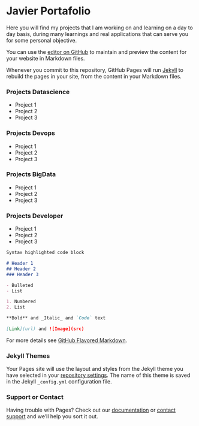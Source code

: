 # Javier Portafolio
Here you will find my projects that I am working on and learning on a day to day basis, during many learnings and real applications that can serve you for some personal objective.

You can use the [editor on GitHub](https://github.com/i820189/Javier_Portafolio/edit/gh-pages/index.md) to maintain and preview the content for your website in Markdown files.

Whenever you commit to this repository, GitHub Pages will run [Jekyll](https://jekyllrb.com/) to rebuild the pages in your site, from the content in your Markdown files.

### Projects Datascience
- Project 1
- Project 2
- Project 3

### Projects Devops
- Project 1
- Project 2
- Project 3

### Projects BigData
- Project 1
- Project 2
- Project 3

### Projects Developer
- Project 1
- Project 2
- Project 3

```markdown
Syntax highlighted code block

# Header 1
## Header 2
### Header 3

- Bulleted
- List

1. Numbered
2. List

**Bold** and _Italic_ and `Code` text

[Link](url) and ![Image](src)
```

For more details see [GitHub Flavored Markdown](https://guides.github.com/features/mastering-markdown/).

### Jekyll Themes

Your Pages site will use the layout and styles from the Jekyll theme you have selected in your [repository settings](https://github.com/i820189/Javier_Portafolio/settings). The name of this theme is saved in the Jekyll `_config.yml` configuration file.

### Support or Contact

Having trouble with Pages? Check out our [documentation](https://docs.github.com/categories/github-pages-basics/) or [contact support](https://github.com/contact) and we’ll help you sort it out. 
